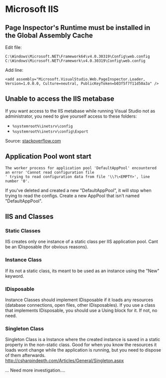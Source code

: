 # Microsoft IIS

## Page Inspector's Runtime must be installed in the Global Assembly Cache

Edit file:

    C:\Windows\Microsoft.NET\Framework64\v4.0.30319\Config\web.config
    C:\Windows\Microsoft.NET\Framework\v4.0.30319\Config\web.config

Add line:

    <add assembly="Microsoft.VisualStudio.Web.PageInspector.Loader, Version=1.0.0.0, Culture=neutral, PublicKeyToken=b03f5f7f11d50a3a" />

## Unable to access the IIS metabase

If you want access to the IIS metabase while running Visual Studio not as
administrator, you need to give yourself access to these folders:

- `%systemroot%\inetsrv\config`
- `%systemroot%\inetsrv\config\Export`

Source:
[stackoverflow.com](https://stackoverflow.com/questions/12859891/error-unable-to-access-the-iis-metabase)

## Application Pool wont start

```log
The worker process for application pool 'DefaultAppPool' encountered an error 'Cannot read configuration file
' trying to read configuration data from file '\\?\<EMPTY>', line number '0'.
```

If you've deleted and created a new "DefaultAppPool", it will stop when trying
to read the configs. Create a new AppPool that isn't named "DefaultAppPool".

## IIS and Classes

### Static Classes

IIS creates only one instance of a static class per IIS application pool. Cant
be an IDisposable (for obvious reasons).

### Instance Class

If its not a static class, its meant to be used as an instance using the "New"
keyword.

### IDisposable

Instance Classes should implement IDisposable if it loads any resources
(database connections, open files, other IDisposables). If you use a class that
implements IDisposable, you should use a Using block for it. If not, no need.

### Singleton Class

Singleton Class is a Instance where the created instance is saved in a static
property in the non-static class. Good for when you know the resources it loads
wont change while the application is running, but you need to dispose of them
afterwards. http://csharpindepth.com/Articles/General/Singleton.aspx

... Need more investigation....
